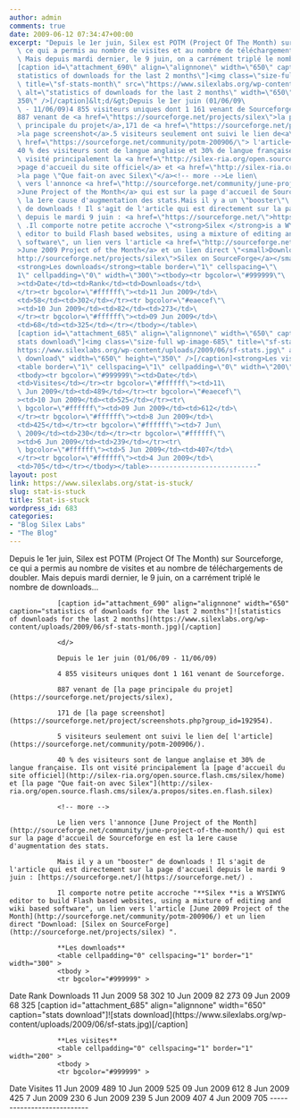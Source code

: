 ```yaml
---
author: admin
comments: true
date: 2009-06-12 07:34:47+00:00
excerpt: "Depuis le 1er juin, Silex est POTM (Project Of The Month) sur Sourceforge,\
  \ ce qui a permis au nombre de visites et au nombre de téléchargements de doubler.\
  \ Mais depuis mardi dernier, le 9 juin, on a carrément triplé le nombre de downloads...\
  [caption id=\"attachment_690\" align=\"alignnone\" width=\"650\" caption=\"\
  statistics of downloads for the last 2 months\"]<img class=\"size-full wp-image-690\"\
  \ title=\"sf-stats-month\" src=\"https://www.silexlabs.org/wp-content/uploads/2009/06/sf-stats-month.jpg\"\
  \ alt=\"statistics of downloads for the last 2 months\" width=\"650\" height=\"\
  350\" />[/caption]&lt;d/&gt;Depuis le 1er juin (01/06/09\
  \ - 11/06/09)4 855 visiteurs uniques dont 1 161 venant de Sourceforge.\
  887 venant de <a href=\"https://sourceforge.net/projects/silex\">la page\
  \ principale du projet</a>,171 de <a href=\"https://sourceforge.net/project/screenshots.php?group_id=192954\"\
  >la page screenshot</a>.5 visiteurs seulement ont suivi le lien de<a\
  \ href=\"https://sourceforge.net/community/potm-200906/\"> l'article</a>.\
  40 % des visiteurs sont de langue anglaise et 30% de langue française. Ils ont\
  \ visité principalement la <a href=\"http://silex-ria.org/open.source.flash.cms/silex/home\"\
  >page d'accueil du site officiel</a> et <a href=\"http://silex-ria.org/open.source.flash.cms/silex/a.propos/sites.en.flash.silex\"\
  >la page \"Que fait-on avec Silex\"</a><!-- more -->Le lien\
  \ vers l'annonce <a href=\"http://sourceforge.net/community/june-project-of-the-month/\"\
  >June Project of the Month</a> qui est sur la page d'accueil de Sourceforge en est\
  \ la 1ere cause d'augmentation des stats.Mais il y a un \"booster\"\
  \ de downloads ! Il s'agit de l'article qui est directement sur la page d'accueil\
  \ depuis le mardi 9 juin : <a href=\"https://sourceforge.net/\">https://sourceforge.net/</a>\
  \ .Il comporte notre petite accroche \"<strong>Silex </strong>is a WYSIWYG\
  \ editor to build Flash based websites, using a mixture of editing and wiki based\
  \ software\", un lien vers l'article <a href=\"http://sourceforge.net/community/potm-200906/\"\
  >June 2009 Project of the Month</a> et un lien direct \"<small>Download: <a href=\"\
  http://sourceforge.net/projects/silex\">Silex on SourceForge</a></small> \".\
  <strong>Les downloads</strong><table border=\"1\" cellspacing=\"\
  1\" cellpadding=\"0\" width=\"300\"><tbody><tr bgcolor=\"#999999\"\
  ><td>Date</td><td>Rank</td><td>Downloads</td>\
  </tr><tr bgcolor=\"#ffffff\"><td>11 Jun 2009</td>\
  <td>58</td><td>302</td></tr><tr bgcolor=\"#eaecef\"\
  ><td>10 Jun 2009</td><td>82</td><td>273</td>\
  </tr><tr bgcolor=\"#ffffff\"><td>09 Jun 2009</td>\
  <td>68</td><td>325</td></tr></tbody></table>\
  [caption id=\"attachment_685\" align=\"alignnone\" width=\"650\" caption=\"\
  stats download\"]<img class=\"size-full wp-image-685\" title=\"sf-stats\" src=\"\
  https://www.silexlabs.org/wp-content/uploads/2009/06/sf-stats.jpg\" alt=\"stats\
  \ download\" width=\"650\" height=\"350\" />[/caption]<strong>Les visites</strong>\
  <table border=\"1\" cellspacing=\"1\" cellpadding=\"0\" width=\"200\">\
  <tbody><tr bgcolor=\"#999999\"><td>Date</td>\
  <td>Visites</td></tr><tr bgcolor=\"#ffffff\"><td>11\
  \ Jun 2009</td><td>489</td></tr><tr bgcolor=\"#eaecef\"\
  ><td>10 Jun 2009</td><td>525</td></tr><tr\
  \ bgcolor=\"#ffffff\"><td>09 Jun 2009</td><td>612</td>\
  </tr><tr bgcolor=\"#ffffff\"><td>8 Jun 2009</td>\
  <td>425</td></tr><tr bgcolor=\"#ffffff\"><td>7 Jun\
  \ 2009</td><td>230</td></tr><tr bgcolor=\"#ffffff\"\
  ><td>6 Jun 2009</td><td>239</td></tr><tr\
  \ bgcolor=\"#ffffff\"><td>5 Jun 2009</td><td>407</td>\
  </tr><tr bgcolor=\"#ffffff\"><td>4 Jun 2009</td>\
  <td>705</td></tr></tbody></table>---------------------------"
layout: post
link: https://www.silexlabs.org/stat-is-stuck/
slug: stat-is-stuck
title: Stat-is-stuck
wordpress_id: 683
categories:
- "Blog Silex Labs"
- "The Blog"
---
```


Depuis le 1er juin, Silex est POTM (Project Of The Month) sur Sourceforge, ce qui a permis au nombre de visites et au nombre de téléchargements de doubler. Mais depuis mardi dernier, le 9 juin, on a carrément triplé le nombre de downloads...

				[caption id="attachment_690" align="alignnone" width="650" caption="statistics of downloads for the last 2 months"]![statistics of downloads for the last 2 months](https://www.silexlabs.org/wp-content/uploads/2009/06/sf-stats-month.jpg)[/caption]

				<d/>

				Depuis le 1er juin (01/06/09 - 11/06/09)

				4 855 visiteurs uniques dont 1 161 venant de Sourceforge.

				887 venant de [la page principale du projet](https://sourceforge.net/projects/silex),

				171 de [la page screenshot](https://sourceforge.net/project/screenshots.php?group_id=192954).

				5 visiteurs seulement ont suivi le lien de[ l'article](https://sourceforge.net/community/potm-200906/).

				40 % des visiteurs sont de langue anglaise et 30% de langue française. Ils ont visité principalement la [page d'accueil du site officiel](http://silex-ria.org/open.source.flash.cms/silex/home) et [la page "Que fait-on avec Silex"](http://silex-ria.org/open.source.flash.cms/silex/a.propos/sites.en.flash.silex)

				<!-- more -->

				Le lien vers l'annonce [June Project of the Month](http://sourceforge.net/community/june-project-of-the-month/) qui est sur la page d'accueil de Sourceforge en est la 1ere cause d'augmentation des stats.

				Mais il y a un "booster" de downloads ! Il s'agit de l'article qui est directement sur la page d'accueil depuis le mardi 9 juin : [https://sourceforge.net/](https://sourceforge.net/) .

				Il comporte notre petite accroche "**Silex **is a WYSIWYG editor to build Flash based websites, using a mixture of editing and wiki based software", un lien vers l'article [June 2009 Project of the Month](http://sourceforge.net/community/potm-200906/) et un lien direct "Download: [Silex on SourceForge](http://sourceforge.net/projects/silex) ".

				**Les downloads**
				<table cellpadding="0" cellspacing="1" border="1" width="300" >
				<tbody >
				<tr bgcolor="#999999" >

<td >Date
</td>

<td >Rank
</td>

<td >Downloads
</td>
				</tr>
				<tr bgcolor="#ffffff" >

<td >11 Jun 2009
</td>

<td >58
</td>

<td >302
</td>
				</tr>
				<tr bgcolor="#eaecef" >

<td >10 Jun 2009
</td>

<td >82
</td>

<td >273
</td>
				</tr>
				<tr bgcolor="#ffffff" >

<td >09 Jun 2009
</td>

<td >68
</td>

<td >325
</td>
				</tr>
				</tbody></table>
				[caption id="attachment_685" align="alignnone" width="650" caption="stats download"]![stats download](https://www.silexlabs.org/wp-content/uploads/2009/06/sf-stats.jpg)[/caption]

				**Les visites**
				<table cellpadding="0" cellspacing="1" border="1" width="200" >
				<tbody >
				<tr bgcolor="#999999" >

<td >Date
</td>

<td >Visites
</td>
				</tr>
				<tr bgcolor="#ffffff" >

<td >11 Jun 2009
</td>

<td >489
</td>
				</tr>
				<tr bgcolor="#eaecef" >

<td >10 Jun 2009
</td>

<td >525
</td>
				</tr>
				<tr bgcolor="#ffffff" >

<td >09 Jun 2009
</td>

<td >612
</td>
				</tr>
				<tr bgcolor="#ffffff" >

<td >8 Jun 2009
</td>

<td >425
</td>
				</tr>
				<tr bgcolor="#ffffff" >

<td >7 Jun 2009
</td>

<td >230
</td>
				</tr>
				<tr bgcolor="#ffffff" >

<td >6 Jun 2009
</td>

<td >239
</td>
				</tr>
				<tr bgcolor="#ffffff" >

<td >5 Jun 2009
</td>

<td >407
</td>
				</tr>
				<tr bgcolor="#ffffff" >

<td >4 Jun 2009
</td>

<td >705
</td>
				</tr>
				</tbody></table>
				---------------------------
